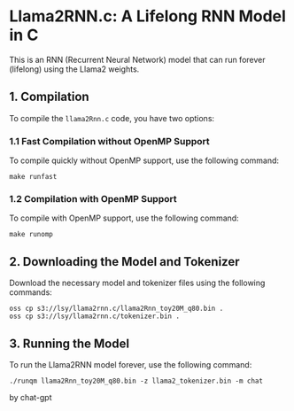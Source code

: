 # Llama2RNN.c: A Lifelong RNN Model in C

This is an RNN (Recurrent Neural Network) model that can run forever (lifelong) using the Llama2 weights.

## 1. Compilation

To compile the `llama2Rnn.c` code, you have two options:

### 1.1 Fast Compilation without OpenMP Support

To compile quickly without OpenMP support, use the following command:

```
make runfast
```

### 1.2 Compilation with OpenMP Support

To compile with OpenMP support, use the following command:

```
make runomp
```

## 2. Downloading the Model and Tokenizer

Download the necessary model and tokenizer files using the following commands:

```
oss cp s3://lsy/llama2rnn.c/llama2Rnn_toy20M_q80.bin .
oss cp s3://lsy/llama2rnn.c/tokenizer.bin .
```

## 3. Running the Model

To run the Llama2RNN model forever, use the following command:

```
./runqm llama2Rnn_toy20M_q80.bin -z llama2_tokenizer.bin -m chat
```

by chat-gpt

